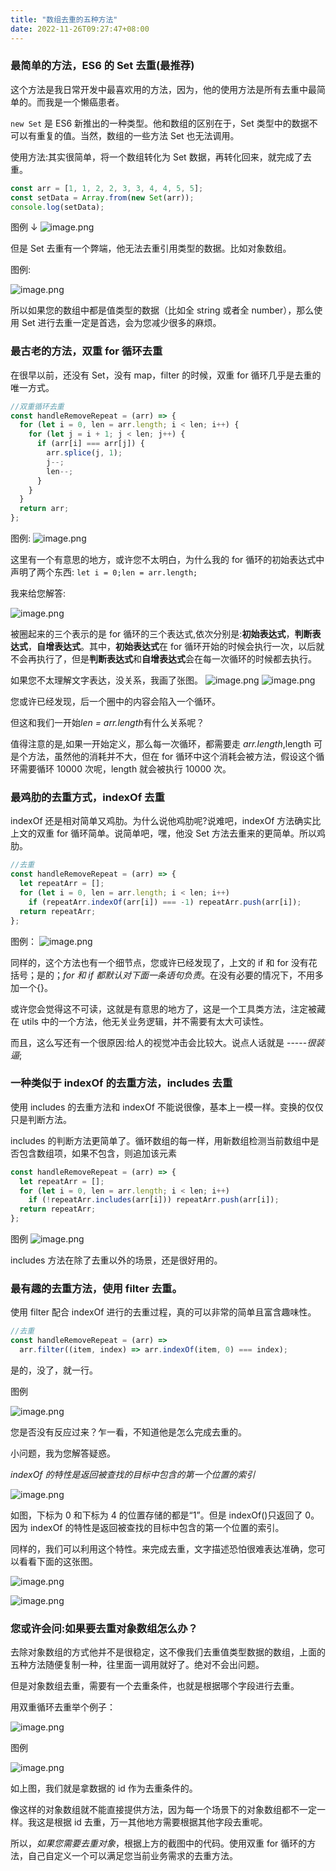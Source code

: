 ```yaml
---
title: "数组去重的五种方法"
date: 2022-11-26T09:27:47+08:00
---
```


### 最简单的方法，ES6 的 Set 去重(最推荐)

这个方法是我日常开发中最喜欢用的方法，因为，他的使用方法是所有去重中最简单的。而我是一个懒癌患者。

`new Set` 是 ES6 新推出的一种类型。他和数组的区别在于，Set 类型中的数据不可以有重复的值。当然，数组的一些方法 Set 也无法调用。

使用方法:其实很简单，将一个数组转化为 Set 数据，再转化回来，就完成了去重。

```js
const arr = [1, 1, 2, 2, 3, 3, 4, 4, 5, 5];
const setData = Array.from(new Set(arr));
console.log(setData);
```

图例 ↓ ![image.png](https://p1-juejin.byteimg.com/tos-cn-i-k3u1fbpfcp/962d36e74bed454299af945aa1e62f40~tplv-k3u1fbpfcp-zoom-in-crop-mark:4536:0:0:0.image?)

但是 Set 去重有一个弊端，他无法去重引用类型的数据。比如对象数组。

图例:

![image.png](https://p9-juejin.byteimg.com/tos-cn-i-k3u1fbpfcp/12e2b28016974fa08472dea3ec171e58~tplv-k3u1fbpfcp-zoom-in-crop-mark:4536:0:0:0.image?)

所以如果您的数组中都是值类型的数据（比如全 string 或者全 number），那么使用 Set 进行去重一定是首选，会为您减少很多的麻烦。

### 最古老的方法，双重 for 循环去重

在很早以前，还没有 Set，没有 map，filter 的时候，双重 for 循环几乎是去重的唯一方式。

```js
//双重循环去重
const handleRemoveRepeat = (arr) => {
  for (let i = 0, len = arr.length; i < len; i++) {
    for (let j = i + 1; j < len; j++) {
      if (arr[i] === arr[j]) {
        arr.splice(j, 1);
        j--;
        len--;
      }
    }
  }
  return arr;
};
```

图例: ![image.png](https://p1-juejin.byteimg.com/tos-cn-i-k3u1fbpfcp/b697b0e3ad4443a0a1b92f0e8db6c0bb~tplv-k3u1fbpfcp-zoom-in-crop-mark:4536:0:0:0.image?)

这里有一个有意思的地方，或许您不太明白，为什么我的 for 循环的初始表达式中声明了两个东西: `let i = 0;len = arr.length;`

我来给您解答:

![image.png](https://p9-juejin.byteimg.com/tos-cn-i-k3u1fbpfcp/d1898277158b4826a950ad893ef6f220~tplv-k3u1fbpfcp-zoom-in-crop-mark:4536:0:0:0.image?)

被圈起来的三个表示的是 for 循环的三个表达式,依次分别是:**初始表达式**，**判断表达式**，**自增表达式**。其中，**初始表达式**在 for 循环开始的时候会执行一次，以后就不会再执行了，但是**判断表达式**和**自增表达式**会在每一次循环的时候都去执行。

如果您不太理解文字表达，没关系，我画了张图。 ![image.png](https://p3-juejin.byteimg.com/tos-cn-i-k3u1fbpfcp/489cbeb40853487b876d17f1b133056f~tplv-k3u1fbpfcp-zoom-in-crop-mark:4536:0:0:0.image?) ![image.png](https://p6-juejin.byteimg.com/tos-cn-i-k3u1fbpfcp/b5dacac056d44ff597967b4749b2b182~tplv-k3u1fbpfcp-zoom-in-crop-mark:4536:0:0:0.image?)

您或许已经发现，后一个圈中的内容会陷入一个循环。

但这和我们一开始*len = arr.length*有什么关系呢？

值得注意的是,如果一开始定义，那么每一次循环，都需要走 _arr.length_,length 可是个方法，虽然他的消耗并不大，但在 for 循环中这个消耗会被方法，假设这个循环需要循环 10000 次呢，length 就会被执行 10000 次。

### 最鸡肋的去重方式，indexOf 去重

indexOf 还是相对简单又鸡肋。为什么说他鸡肋呢?说难吧，indexOf 方法确实比上文的双重 for 循环简单。说简单吧，嘿，他没 Set 方法去重来的更简单。所以鸡肋。

```js
//去重
const handleRemoveRepeat = (arr) => {
  let repeatArr = [];
  for (let i = 0, len = arr.length; i < len; i++)
    if (repeatArr.indexOf(arr[i]) === -1) repeatArr.push(arr[i]);
  return repeatArr;
};
```

图例： ![image.png](https://p3-juejin.byteimg.com/tos-cn-i-k3u1fbpfcp/72051fde0fa34423a0b38435437fa8e0~tplv-k3u1fbpfcp-zoom-in-crop-mark:4536:0:0:0.image?)

同样的，这个方法也有一个细节点，您或许已经发现了，上文的 if 和 for 没有花括号；是的；_for 和 if 都默认对下面一条语句负责_。在没有必要的情况下，不用多加一个{}。

或许您会觉得这不可读，这就是有意思的地方了，这是一个工具类方法，注定被藏在 utils 中的一个方法，他无关业务逻辑，并不需要有太大可读性。

而且，这么写还有一个很原因:给人的视觉冲击会比较大。说点人话就是 -----_很装逼_;

### 一种类似于 indexOf 的去重方法，includes 去重

使用 includes 的去重方法和 indexOf 不能说很像，基本上一模一样。变换的仅仅只是判断方法。

includes 的判断方法更简单了。循环数组的每一样，用新数组检测当前数组中是否包含数组项，如果不包含，则追加该元素

```js
const handleRemoveRepeat = (arr) => {
  let repeatArr = [];
  for (let i = 0, len = arr.length; i < len; i++)
    if (!repeatArr.includes(arr[i])) repeatArr.push(arr[i]);
  return repeatArr;
};
```

图例 ![image.png](https://p6-juejin.byteimg.com/tos-cn-i-k3u1fbpfcp/e9b62c62fbad46739e12e3d19a5d3f43~tplv-k3u1fbpfcp-zoom-in-crop-mark:4536:0:0:0.image?)

includes 方法在除了去重以外的场景，还是很好用的。

### 最有趣的去重方法，使用 filter 去重。

使用 filter 配合 indexOf 进行的去重过程，真的可以非常的简单且富含趣味性。

```js
//去重
const handleRemoveRepeat = (arr) =>
  arr.filter((item, index) => arr.indexOf(item, 0) === index);
```

是的，没了，就一行。

图例

![image.png](https://p6-juejin.byteimg.com/tos-cn-i-k3u1fbpfcp/06cff05f32e1476d85a68ad57f81424e~tplv-k3u1fbpfcp-zoom-in-crop-mark:4536:0:0:0.image?)

您是否没有反应过来？乍一看，不知道他是怎么完成去重的。

小问题，我为您解答疑惑。

_indexOf 的特性是返回被查找的目标中包含的第一个位置的索引_

![image.png](https://p1-juejin.byteimg.com/tos-cn-i-k3u1fbpfcp/6c022ed6b2cb4f4383b9ec6260906b69~tplv-k3u1fbpfcp-zoom-in-crop-mark:4536:0:0:0.image?)

如图，下标为 0 和下标为 4 的位置存储的都是“1”。但是 indexOf()只返回了 0。因为 indexOf 的特性是返回被查找的目标中包含的第一个位置的索引。

同样的，我们可以利用这个特性。来完成去重，文字描述恐怕很难表达准确，您可以看看下面的这张图。

![image.png](https://p3-juejin.byteimg.com/tos-cn-i-k3u1fbpfcp/998e7a111cd44793b8f549ff550839be~tplv-k3u1fbpfcp-zoom-in-crop-mark:4536:0:0:0.image?)

![image.png](https://p6-juejin.byteimg.com/tos-cn-i-k3u1fbpfcp/7497ac7a64634e8a821cc06c72d295ec~tplv-k3u1fbpfcp-zoom-in-crop-mark:4536:0:0:0.image?)

### 您或许会问:如果要去重对象数组怎么办？

去除对象数组的方式他并不是很稳定，这不像我们去重值类型数据的数组，上面的五种方法随便复制一种，往里面一调用就好了。绝对不会出问题。

但是对象数组去重，需要有一个去重条件，也就是根据哪个字段进行去重。

用双重循环去重举个例子：

![image.png](https://p6-juejin.byteimg.com/tos-cn-i-k3u1fbpfcp/c00b1103d0ea48a3a8d7eead92644585~tplv-k3u1fbpfcp-zoom-in-crop-mark:4536:0:0:0.image?)

图例

![image.png](https://p3-juejin.byteimg.com/tos-cn-i-k3u1fbpfcp/729e43c3653a434a91c3243787e992d1~tplv-k3u1fbpfcp-zoom-in-crop-mark:4536:0:0:0.image?)

如上图，我们就是拿数据的 id 作为去重条件的。

像这样的对象数组就不能直接提供方法，因为每一个场景下的对象数组都不一定一样。我这是根据 id 去重，万一其他地方需要根据其他字段去重呢。

所以，_如果您需要去重对象_，根据上方的截图中的代码。使用双重 for 循环的方法，自己自定义一个可以满足您当前业务需求的去重方法。
